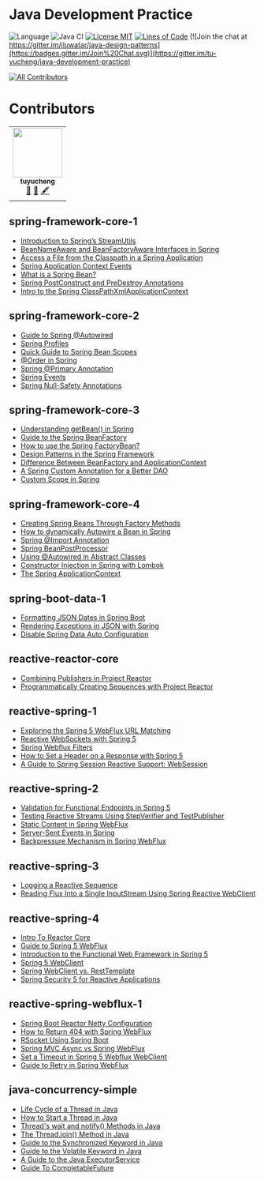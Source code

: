<!-- the line below needs to be an empty line C: (its because kramdown isnt
     that smart and dearly wants an empty line before a heading to be able to
     display it as such, e.g. website) -->

# Java Development Practice

![Language](https://img.shields.io/badge/language-java-brightgreen)
![Java CI](https://github.com/iluwatar/java-design-patterns/workflows/Java%20CI/badge.svg)
[![License MIT](https://img.shields.io/badge/license-MIT-blue.svg)](https://raw.githubusercontent.com/tu-yucheng/java-development-practice/master/LICENSE.md)
[![Lines of Code](https://sonarcloud.io/api/project_badges/measure?project=tu-yucheng_java-development-practice&metric=ncloc)](https://sonarcloud.io/project/overview?id=tu-yucheng_java-development-practice)
[![Join the chat at https://gitter.im/iluwatar/java-design-patterns](https://badges.gitter.im/Join%20Chat.svg)](https://gitter.im/tu-yucheng/java-development-practice)
<!-- ALL-CONTRIBUTORS-BADGE:START - Do not remove or modify this section -->
[![All Contributors](https://img.shields.io/badge/all_contributors-1-orange.svg?style=flat-square)](#contributors)
<!-- ALL-CONTRIBUTORS-BADGE:END -->

# Contributors

<!-- ALL-CONTRIBUTORS-LIST:START - Do not remove or modify this section -->
<!-- prettier-ignore-start -->
<!-- markdownlint-disable -->
<table>
  <tr>
    <td align="center"><a href="https://github.com/tu-yucheng"><img src="https://avatars0.githubusercontent.com/u/4526195?v=4?s=100" width="100px;" alt=""/><br /><sub><b>tuyucheng</b></sub></a><br /><a href="#projectManagement-tuyucheng" title="Project Management">📆</a> <a href="#maintenance-tuyucheng" title="Maintenance">🚧</a> <a href="#content-tuyucheng" title="Content">🖋</a></td>
  </tr>
</table>

## spring-framework-core-1

- [Introduction to Spring’s StreamUtils](spring-framework-core-1/docs/Spring_StreamUtils.md)
- [BeanNameAware and BeanFactoryAware Interfaces in Spring](spring-framework-core-1/docs/Spring_Aware_Interface.md)
- [Access a File from the Classpath in a Spring Application](spring-framework-core-1/docs/Spring_Classpath_FileAccess.md)
- [Spring Application Context Events](spring-framework-core-1/docs/Spring_Context_Event.md)
- [What is a Spring Bean?](spring-framework-core-1/docs/Spring_Bean.md)
- [Spring PostConstruct and PreDestroy Annotations](spring-framework-core-1/docs/Spring_PostConstruct_Predestroy.md)
- [Intro to the Spring ClassPathXmlApplicationContext](spring-framework-core-1/docs/Spring_ClassPathXmlApplication.md)

## spring-framework-core-2

- [Guide to Spring @Autowired](spring-framework-core-2/docs/Spring_@Autowired.md)
- [Spring Profiles](spring-framework-core-2/docs/Spring_Profile.md)
- [Quick Guide to Spring Bean Scopes](spring-framework-core-2/docs/Spring_Bean_Scope.md)
- [@Order in Spring](spring-framework-core-2/docs/Spring_@Order.md)
- [Spring @Primary Annotation](spring-framework-core-2/docs/Spring_@Primary.md)
- [Spring Events](spring-framework-core-2/docs/Spring_Events.md)
- [Spring Null-Safety Annotations](spring-framework-core-2/docs/Spring_NullSafety.md)

## spring-framework-core-3

- [Understanding getBean() in Spring](spring-framework-core-3/docs/Spring_getBean().md)
- [Guide to the Spring BeanFactory](spring-framework-core-3/docs/Spring_BeanFactory.md)
- [How to use the Spring FactoryBean?](spring-framework-core-3/docs/Spring_FactoryBean.md)
- [Design Patterns in the Spring Framework](spring-framework-core-3/docs/Spring_DesignPattern.md)
- [Difference Between BeanFactory and ApplicationContext](spring-framework-core-3/docs/Spring_BeanFactory_ApplicationContext.md)
- [A Spring Custom Annotation for a Better DAO](spring-framework-core-3/docs/Spring_Annotation_BeanPreProcessor.md)
- [Custom Scope in Spring](spring-framework-core-3/docs/Spring_Custom_Scope.md)

## spring-framework-core-4

- [Creating Spring Beans Through Factory Methods](spring-framework-core-4/docs/Spring_FactoryMethod.md)
- [How to dynamically Autowire a Bean in Spring](spring-framework-core-4/docs/Spring_Dynamic_Autowired.md)
- [Spring @Import Annotation](spring-framework-core-4/docs/Spring_@Import.md)
- [Spring BeanPostProcessor](spring-framework-core-4/docs/Spring_BeanPostProcessor.md)
- [Using @Autowired in Abstract Classes](spring-framework-core-4/docs/Spring_@Autowired_AbstractClass.md)
- [Constructor Injection in Spring with Lombok](spring-framework-core-4/docs/Spring_Lombok.md)
- [The Spring ApplicationContext](spring-framework-core-4/docs/Spring_ApplicationContext.md)

## spring-boot-data-1

- [Formatting JSON Dates in Spring Boot](spring-boot-data-1/docs/SpringBoot_Format_Json.md)
- [Rendering Exceptions in JSON with Spring](spring-boot-data-1/docs/SpringBoot_Exception_Json.md)
- [Disable Spring Data Auto Configuration](spring-boot-data-1/docs/SpringBoot_DisableAutoConfig.md)

## reactive-reactor-core

- [Combining Publishers in Project Reactor](reactive-reactor-core/docs/Reactor_CombineStreams.md)
- [Programmatically Creating Sequences with Project Reactor](reactive-reactor-core/docs/Reactor_Flux_Sequences.md)

## reactive-spring-1

- [Exploring the Spring 5 WebFlux URL Matching](reactive-spring-1/docs/Spring_MVC_URL_Matching.md)
- [Reactive WebSockets with Spring 5](reactive-spring-1/docs/Spring_Reactive_WebSockets.md)
- [Spring Webflux Filters](reactive-spring-1/docs/Spring_WebFlux_Filter.md)
- [How to Set a Header on a Response with Spring 5](reactive-spring-1/docs/Spring_WebFlux_Header.md)
- [A Guide to Spring Session Reactive Support: WebSession](reactive-spring-1/docs/Spring_Reactive_Session.md)

## reactive-spring-2

- [Validation for Functional Endpoints in Spring 5](reactive-spring-2/docs/Functional_Endpoints_Validation.md)
- [Testing Reactive Streams Using StepVerifier and TestPublisher](reactive-spring-2/docs/Reactive_StepVerifier.md)
- [Static Content in Spring WebFlux](reactive-spring-2/docs/WebFlux_Static_Content.md)
- [Server-Sent Events in Spring](reactive-spring-2/docs/WebFlux_Server_SendEvents.md)
- [Backpressure Mechanism in Spring WebFlux](reactive-spring-2/docs/WebFlux_Backpressure.md)

## reactive-spring-3

- [Logging a Reactive Sequence](reactive-spring-3/docs/Reactive_Logging_Sequence.md)
- [Reading Flux Into a Single InputStream Using Spring Reactive WebClient](reactive-spring-3/docs/Reactive_ReadFluxTo_InputStream.md)

## reactive-spring-4

- [Intro To Reactor Core](reactive-spring-4/docs/Reactor_Core.md)
- [Guide to Spring 5 WebFlux](reactive-spring-4/docs/Spring_WebFlux.md)
- [Introduction to the Functional Web Framework in Spring 5](reactive-spring-4/docs/Spring_FunctionWeb.md)
- [Spring 5 WebClient](reactive-spring-4/docs/Spring_WebClient.md)
- [Spring WebClient vs. RestTemplate](reactive-spring-4/docs/Spring_WebClient_RestTemplate.md)
- [Spring Security 5 for Reactive Applications](reactive-spring-4/docs/Spring_Reactive_Security.md)

## reactive-spring-webflux-1

- [Spring Boot Reactor Netty Configuration](reactive-spring-webflux-1/docs/WebFlux_Netty_Config.md)
- [How to Return 404 with Spring WebFlux](reactive-spring-webflux-1/docs/WebFlux_ResponseStatus.md)
- [RSocket Using Spring Boot](reactive-spring-webflux-1/docs/Reactive_RSocket.md)
- [Spring MVC Async vs Spring WebFlux]()
- [Set a Timeout in Spring 5 Webflux WebClient]()
- [Guide to Retry in Spring WebFlux]()

## java-concurrency-simple

- [Life Cycle of a Thread in Java](java-concurrency-simple/docs/Java_Thread_LifeCycle.md)
- [How to Start a Thread in Java](java-concurrency-simple/docs/Java_StartThread.md)
- [Thread's wait and notify() Methods in Java](java-concurrency-simple/docs/Java_Wait_Notify.md)
- [The Thread.join() Method in Java](java-concurrency-simple/docs/Java_Thread_Join.md)
- [Guide to the Synchronized Keyword in Java](java-concurrency-simple/docs/Java_Synchronized.md)
- [Guide to the Volatile Keyword in Java](java-concurrency-simple/docs/Java_Volatile.md)
- [A Guide to the Java ExecutorService](java-concurrency-simple/docs/Java_ExecutorService.md)
- [Guide To CompletableFuture](java-concurrency-simple/docs/Java_CompletableFuture.md)